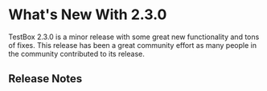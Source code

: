 # What's New With 2.3.0

TestBox 2.3.0 is a minor release with some great new functionality and tons of fixes. This release has been a great community effort as many people in the community contributed to its release.

## Release Notes
